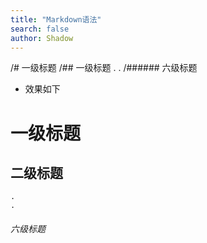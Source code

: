```yaml
---
title: "Markdown语法"
search: false
author: Shadow
---
```


/# 一级标题
/## 一级标题
     .
     .
/###### 六级标题

* 效果如下
# 一级标题
## 二级标题
    .
    .
###### 六级标题
